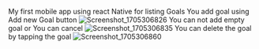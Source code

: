 My first mobile app using react Native for listing Goals 
You add goal using Add new Goal button
![Screenshot_1705306826](https://github.com/mohammadshihabudeen/Goal-List--Mobile-App/assets/116706130/6389ba76-7212-4e6a-91dc-dfa89a5b466a)
You can not add empty goal or You can cancel
![Screenshot_1705306835](https://github.com/mohammadshihabudeen/Goal-List--Mobile-App/assets/116706130/ad044031-20ba-4b39-9ecc-b1d57b60a08c)
You can delete the goal by tapping the goal
![Screenshot_1705306860](https://github.com/mohammadshihabudeen/Goal-List--Mobile-App/assets/116706130/d9bcbeff-6cd4-4022-9889-356ca09978f2)
